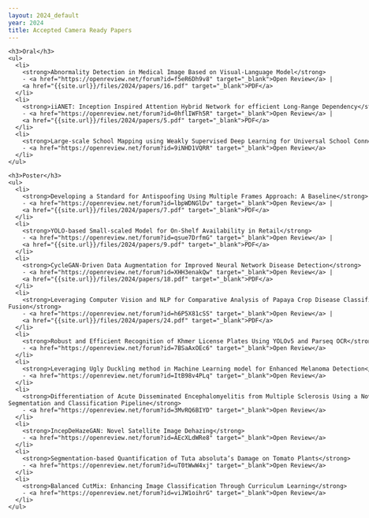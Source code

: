 ```yaml
---
layout: 2024_default
year: 2024
title: Accepted Camera Ready Papers
---
```


<div style="width: 920px; margin: auto; display: block;">
  <!-- Accepted Camera Ready Papers Section -->
  <div style="margin-bottom: 40px;">

    <h3>Oral</h3>
    <ul>
      <li>
        <strong>Abnormality Detection in Medical Image Based on Visual-Language Model</strong>
        - <a href="https://openreview.net/forum?id=f5eR6Dh9v8" target="_blank">Open Review</a> |
        <a href="{{site.url}}/files/2024/papers/16.pdf" target="_blank">PDF</a>
      </li>
      <li>
        <strong>iiANET: Inception Inspired Attention Hybrid Network for efficient Long-Range Dependency</strong>
        - <a href="https://openreview.net/forum?id=0hflIWFh5R" target="_blank">Open Review</a> |
        <a href="{{site.url}}/files/2024/papers/5.pdf" target="_blank">PDF</a>
      </li>
      <li>
        <strong>Large-scale School Mapping using Weakly Supervised Deep Learning for Universal School Connectivity</strong>
        - <a href="https://openreview.net/forum?id=9iNHD1VQRR" target="_blank">Open Review</a>
      </li>
    </ul>

    <h3>Poster</h3>
    <ul>
      <li>
        <strong>Developing a Standard for Antispoofing Using Multiple Frames Approach: A Baseline</strong>
        - <a href="https://openreview.net/forum?id=lbpWDNGlDv" target="_blank">Open Review</a> |
        <a href="{{site.url}}/files/2024/papers/7.pdf" target="_blank">PDF</a>
      </li>
      <li>
        <strong>YOLO-based Small-scaled Model for On-Shelf Availability in Retail</strong>
        - <a href="https://openreview.net/forum?id=qsue7DrfmG" target="_blank">Open Review</a> |
        <a href="{{site.url}}/files/2024/papers/9.pdf" target="_blank">PDF</a>
      </li>
      <li>
        <strong>CycleGAN-Driven Data Augmentation for Improved Neural Network Disease Detection</strong>
        - <a href="https://openreview.net/forum?id=XHH3enakQw" target="_blank">Open Review</a> |
        <a href="{{site.url}}/files/2024/papers/18.pdf" target="_blank">PDF</a>
      </li>
      <li>
        <strong>Leveraging Computer Vision and NLP for Comparative Analysis of Papaya Crop Disease Classification Using Multimodal Fusion</strong>
        - <a href="https://openreview.net/forum?id=h6P5X81cSS" target="_blank">Open Review</a> |
        <a href="{{site.url}}/files/2024/papers/24.pdf" target="_blank">PDF</a>
      </li>
      <li>
        <strong>Robust and Efficient Recognition of Khmer License Plates Using YOLOv5 and Parseq OCR</strong>
        - <a href="https://openreview.net/forum?id=7BSaAxOEc6" target="_blank">Open Review</a>
      </li>
      <li>
        <strong>Leveraging Ugly Duckling method in Machine Learning model for Enhanced Melanoma Detection</strong>
        - <a href="https://openreview.net/forum?id=ItB98v4PLq" target="_blank">Open Review</a>
      </li>
      <li>
        <strong>Differentiation of Acute Disseminated Encephalomyelitis from Multiple Sclerosis Using a Novel Brain Lesion Segmentation and Classification Pipeline</strong>
        - <a href="https://openreview.net/forum?id=3MvRQ6BIYD" target="_blank">Open Review</a>
      </li>
      <li>
        <strong>IncepDeHazeGAN: Novel Satellite Image Dehazing</strong>
        - <a href="https://openreview.net/forum?id=AEcXLdWRe8" target="_blank">Open Review</a>
      </li>
      <li>
        <strong>Segmentation-based Quantification of Tuta absoluta’s Damage on Tomato Plants</strong>
        - <a href="https://openreview.net/forum?id=uT0tWwW4xj" target="_blank">Open Review</a>
      </li>
      <li>
        <strong>Balanced CutMix: Enhancing Image Classification Through Curriculum Learning</strong>
        - <a href="https://openreview.net/forum?id=viJW1oihrG" target="_blank">Open Review</a>
      </li>
    </ul>
  </div>
</div>
